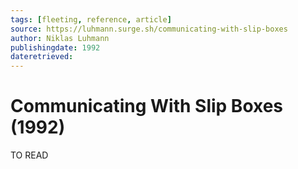 ```yaml
---
tags: [fleeting, reference, article]
source: https://luhmann.surge.sh/communicating-with-slip-boxes
author: Niklas Luhmann
publishingdate: 1992
dateretrieved:
---
```


# Communicating With Slip Boxes (1992)

TO READ